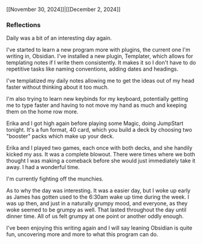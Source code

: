 [[November 30, 2024]]|[[December 2, 2024]]

### Reflections

Daily was a bit of an interesting day again.

I've started to learn a new program more with plugins, the current one I'm writing in, Obsidian. I've installed a new plugin, Templater, which allows for templating notes if I write them consistently. It makes it so I don't have to do repetitive tasks like naming conventions, adding dates and headings. 

I've templatized my daily notes allowing me to get the ideas out of my head faster without thinking about it too much.

I'm also trying to learn new keybinds for my keyboard, potentially getting me to type faster and having to not move my hand as much and keeping them on the home row more.

Erika and I got high again before playing some Magic, doing JumpStart tonight. It's a fun format, 40 card, which you build a deck by choosing two "booster" packs which make up your deck. 

Erika and I played two games, each once with both decks, and she handily kicked my ass. It was a complete blowout. There were times where we both thought I was making a comeback before she would just immediately take it away. I had a wonderful time.

I'm currently fighting off the munchies.

As to why the day was interesting. It was a easier day, but I woke up early as James has gotten used to the 6:30am wake up time during the week. I was up then, and just in a naturally grumpy mood, and everyone, as they woke seemed to be grumpy as well. That lasted throughout the day until dinner time. All of us felt grumpy at one point or another oddly enough.

I've been enjoying this writing again and I will say leaning Obsidian is quite fun, uncovering more and more to what this program can do.